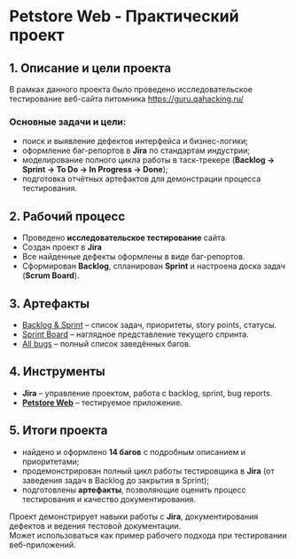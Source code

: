 # Petstore Web - Практический проект

## 1. Описание и цели проекта
В рамках данного проекта было проведено исследовательское тестирование веб-сайта питомника https://guru.qahacking.ru/

### Основные задачи и цели: 
- поиск и выявление дефектов интерфейса и бизнес-логики;
- оформление баг-репортов в **Jira** по стандартам индустрии;  
- моделирование полного цикла работы в таск-трекере (**Backlog → Sprint → To Do → In Progress → Done**);  
- подготовка отчётных артефактов для демонстрации процесса тестирования.

## 2. Рабочий процесс
- Проведено **исследовательское тестирование** сайта
- Создан проект в **Jira**
- Все найденные дефекты оформлены в виде баг-репортов.
- Сформирован **Backlog**, спланирован **Sprint** и настроена доска задач (**Scrum Board**).

## 3. Артефакты
- [Backlog & Sprint](docs/backlog_sprint.png) – список задач, приоритеты, story points, статусы.
- [Sprint Board](docs/sprint_board.png) – наглядное представление текущего спринта.
- [All bugs](docs/bugs/bugs.md) – полный список заведённых багов.

## 4. Инструменты
- **Jira** – управление проектом, работа с backlog, sprint, bug reports.
- **[Petstore Web](https://guru.qahacking.ru/)** – тестируемое приложение.

## 5. Итоги проекта
- найдено и оформлено **14 багов** с подробным описанием и приоритетами;
- продемонстрирован полный цикл работы тестировщика в **Jira** (от заведения задач в Backlog до закрытия в Sprint);
- подготовлены **артефакты**, позволяющие оценить процесс тестирования и качество документирования.

Проект демонстрирует навыки работы с **Jira**, документирования дефектов и ведения тестовой документации.  
Может использоваться как пример рабочего подхода при тестировании веб-приложений.